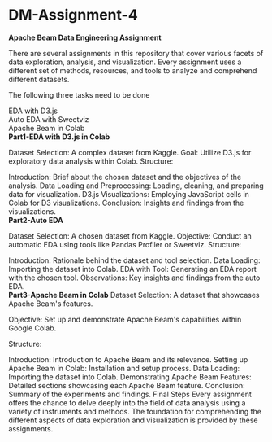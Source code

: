 # DM-Assignment-4

__Apache Beam Data Engineering Assignment__

There are several assignments in this repository that cover various facets of data exploration, analysis, and visualization. Every assignment uses a different set of methods, resources, and tools to analyze and comprehend different datasets.

The following three tasks need to be done

EDA with D3.js    
Auto EDA with Sweetviz  
Apache Beam in Colab   
__Part1-EDA with D3.js in Colab__

Dataset Selection: A complex dataset from Kaggle.
Goal: Utilize D3.js for exploratory data analysis within Colab.
Structure:

Introduction: Brief about the chosen dataset and the objectives of the analysis.
Data Loading and Preprocessing: Loading, cleaning, and preparing data for visualization.
D3.js Visualizations: Employing JavaScript cells in Colab for D3 visualizations.
Conclusion: Insights and findings from the visualizations.    
__Part2-Auto EDA__

Dataset Selection: A chosen dataset from Kaggle.
Objective: Conduct an automatic EDA using tools like Pandas Profiler or Sweetviz.
Structure:

Introduction: Rationale behind the dataset and tool selection.
Data Loading: Importing the dataset into Colab.
EDA with Tool: Generating an EDA report with the chosen tool.
Observations: Key insights and findings from the auto EDA.    
__Part3-Apache Beam in Colab__
Dataset Selection: A dataset that showcases Apache Beam's features.

Objective: Set up and demonstrate Apache Beam's capabilities within Google Colab.

Structure:

Introduction: Introduction to Apache Beam and its relevance.
Setting up Apache Beam in Colab: Installation and setup process.
Data Loading: Importing the dataset into Colab.
Demonstrating Apache Beam Features: Detailed sections showcasing each Apache Beam feature.
Conclusion: Summary of the experiments and findings.
Final Steps
Every assignment offers the chance to delve deeply into the field of data analysis using a variety of instruments and methods. The foundation for comprehending the different aspects of data exploration and visualization is provided by these assignments.
